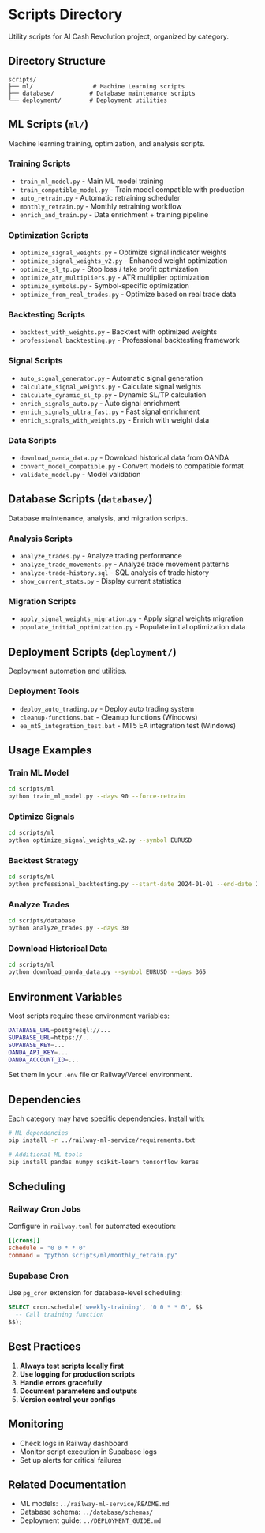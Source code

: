# Scripts Directory

Utility scripts for AI Cash Revolution project, organized by category.

## Directory Structure

```
scripts/
├── ml/                 # Machine Learning scripts
├── database/          # Database maintenance scripts
└── deployment/        # Deployment utilities
```

## ML Scripts (`ml/`)

Machine learning training, optimization, and analysis scripts.

### Training Scripts
- `train_ml_model.py` - Main ML model training
- `train_compatible_model.py` - Train model compatible with production
- `auto_retrain.py` - Automatic retraining scheduler
- `monthly_retrain.py` - Monthly retraining workflow
- `enrich_and_train.py` - Data enrichment + training pipeline

### Optimization Scripts
- `optimize_signal_weights.py` - Optimize signal indicator weights
- `optimize_signal_weights_v2.py` - Enhanced weight optimization
- `optimize_sl_tp.py` - Stop loss / take profit optimization
- `optimize_atr_multipliers.py` - ATR multiplier optimization
- `optimize_symbols.py` - Symbol-specific optimization
- `optimize_from_real_trades.py` - Optimize based on real trade data

### Backtesting Scripts
- `backtest_with_weights.py` - Backtest with optimized weights
- `professional_backtesting.py` - Professional backtesting framework

### Signal Scripts
- `auto_signal_generator.py` - Automatic signal generation
- `calculate_signal_weights.py` - Calculate signal weights
- `calculate_dynamic_sl_tp.py` - Dynamic SL/TP calculation
- `enrich_signals_auto.py` - Auto signal enrichment
- `enrich_signals_ultra_fast.py` - Fast signal enrichment
- `enrich_signals_with_weights.py` - Enrich with weight data

### Data Scripts
- `download_oanda_data.py` - Download historical data from OANDA
- `convert_model_compatible.py` - Convert models to compatible format
- `validate_model.py` - Model validation

## Database Scripts (`database/`)

Database maintenance, analysis, and migration scripts.

### Analysis Scripts
- `analyze_trades.py` - Analyze trading performance
- `analyze_trade_movements.py` - Analyze trade movement patterns
- `analyze-trade-history.sql` - SQL analysis of trade history
- `show_current_stats.py` - Display current statistics

### Migration Scripts
- `apply_signal_weights_migration.py` - Apply signal weights migration
- `populate_initial_optimization.py` - Populate initial optimization data

## Deployment Scripts (`deployment/`)

Deployment automation and utilities.

### Deployment Tools
- `deploy_auto_trading.py` - Deploy auto trading system
- `cleanup-functions.bat` - Cleanup functions (Windows)
- `ea_mt5_integration_test.bat` - MT5 EA integration test (Windows)

## Usage Examples

### Train ML Model
```bash
cd scripts/ml
python train_ml_model.py --days 90 --force-retrain
```

### Optimize Signals
```bash
cd scripts/ml
python optimize_signal_weights_v2.py --symbol EURUSD
```

### Backtest Strategy
```bash
cd scripts/ml
python professional_backtesting.py --start-date 2024-01-01 --end-date 2024-12-31
```

### Analyze Trades
```bash
cd scripts/database
python analyze_trades.py --days 30
```

### Download Historical Data
```bash
cd scripts/ml
python download_oanda_data.py --symbol EURUSD --days 365
```

## Environment Variables

Most scripts require these environment variables:

```bash
DATABASE_URL=postgresql://...
SUPABASE_URL=https://...
SUPABASE_KEY=...
OANDA_API_KEY=...
OANDA_ACCOUNT_ID=...
```

Set them in your `.env` file or Railway/Vercel environment.

## Dependencies

Each category may have specific dependencies. Install with:

```bash
# ML dependencies
pip install -r ../railway-ml-service/requirements.txt

# Additional ML tools
pip install pandas numpy scikit-learn tensorflow keras
```

## Scheduling

### Railway Cron Jobs
Configure in `railway.toml` for automated execution:

```toml
[[crons]]
schedule = "0 0 * * 0"
command = "python scripts/ml/monthly_retrain.py"
```

### Supabase Cron
Use `pg_cron` extension for database-level scheduling:

```sql
SELECT cron.schedule('weekly-training', '0 0 * * 0', $$
  -- Call training function
$$);
```

## Best Practices

1. **Always test scripts locally first**
2. **Use logging for production scripts**
3. **Handle errors gracefully**
4. **Document parameters and outputs**
5. **Version control your configs**

## Monitoring

- Check logs in Railway dashboard
- Monitor script execution in Supabase logs
- Set up alerts for critical failures

## Related Documentation

- ML models: `../railway-ml-service/README.md`
- Database schema: `../database/schemas/`
- Deployment guide: `../DEPLOYMENT_GUIDE.md`
